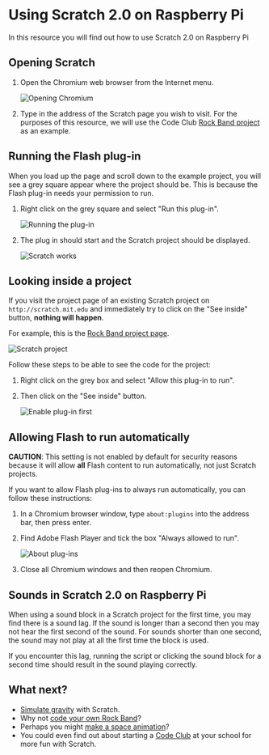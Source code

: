 # Using Scratch 2.0 on Raspberry Pi

In this resource you will find out how to use Scratch 2.0 on Raspberry Pi

## Opening Scratch
1. Open the Chromium web browser from the Internet menu.

	![Opening Chromium](images/open-chromium.png)

2. Type in the address of the Scratch page you wish to visit. For the purposes of this resource, we will use the Code Club [Rock Band project](https://www.codeclubprojects.org/en-GB/scratch/) as an example.

## Running the Flash plug-in

When you load up the page and scroll down to the example project, you will see a grey square appear where the project should be. This is because the Flash plug-in needs your permission to run.

1. Right click on the grey square and select "Run this plug-in".

	![Running the plug-in](images/run-this-plugin.png)

2. The plug in should start and the Scratch project should be displayed.

	![Scratch works](images/scratch-works.png)

## Looking inside a project

If you visit the project page of an existing Scratch project on `http://scratch.mit.edu` and immediately try to click on the "See inside" button, **nothing will happen**. 

For example, this is the [Rock Band project page](https://scratch.mit.edu/projects/26741186/).

![Scratch project](images/scratch-project.png)

Follow these steps to be able to see the code for the project:

1. Right click on the grey box and select "Allow this plug-in to run".
2. Then click on the "See inside" button.

	![Enable plug-in first](images/enable-plugin-first.png)

## Allowing Flash to run automatically

**CAUTION**: This setting is not enabled by default for security reasons because it will allow **all** Flash content to run automatically, not just Scratch projects. 

If you want to allow Flash plug-ins to always run automatically, you can follow these instructions:

1. In a Chromium browser window, type `about:plugins` into the address bar, then press enter.
2. Find Adobe Flash Player and tick the box "Always allowed to run".

	![About plug-ins](images/about-plugins.png)
	
3. Close all Chromium windows and then reopen Chromium.


## Sounds in Scratch 2.0 on Raspberry Pi

When using a sound block in a Scratch project for the first time, you may find there is a sound lag. If the sound is longer than a second then you may not hear the first second of the sound. For sounds shorter than one second, the sound may not play at all the first time the block is used. 

If you encounter this lag, running the script or clicking the sound block for a second time should result in the sound playing correctly.


## What next?
* [Simulate gravity](https://www.raspberrypi.org/learning/gravity-simulator/) with Scratch.
* Why not [code your own Rock Band](https://www.codeclubprojects.org/en-GB/scratch/rock-band/)?
* Perhaps you might [make a space animation](https://www.codeclubprojects.org/en-GB/scratch/lost-in-space/)? 
* You could even find out about starting a [Code Club](https://www.codeclub.org.uk/) at your school for more fun with Scratch.
